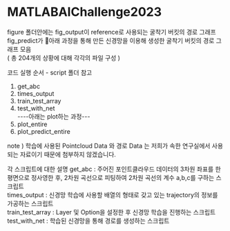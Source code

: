 # MATLABAIChallenge2023

figure 폴더안에는
fig_output이 reference로 사용되는 굴착기 버킷의 경로 그래프  
fig_predict가 아래 과정을 통해 만든 신경망을 이용해 생성한 굴착기 버킷의 경로 그래프 모음  
( 총 204개의 상황에 대해 각각의 파일 구성 )  

코드 실행 순서 - script 폴더 참고  
 1. get_abc  
 2. times_output  
 3. train_test_array  
 4. test_with_net  
----아래는 plot하는 과정---  
 5. plot_entire  
 6. plot_predict_entire  


note ) 학습에 사용된 Pointcloud Data 와 경로 Data 는 저희가 속한 연구실에서 사용되는 자료이기 때문에 첨부하지 않겠습니다.  

각 스크립트에 대한 설명
get_abc :  주어진 포인트클라우드 데이터의 3차원 좌표를 한 평면으로 정사영한 후, 2차원 곡선으로 피팅하여 2차원 곡선의 계수 a,b,c를 구하는 스크립트  
times_output : 신경망 학습에 사용할 배열의 형태로 갖고 있는 trajectory의 정보를 가공하는 스크립트  
train_test_array : Layer 및 Option을 설정한 후 신경망 학습을 진행하는 스크립트  
test_with_net : 학습된 신경망을 통해 경로를 생성하는 스크립트  
